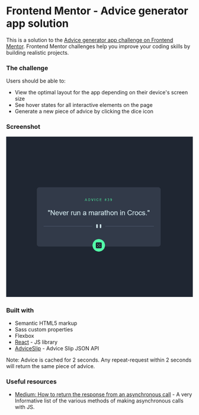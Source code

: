 # Frontend Mentor - Advice generator app solution

This is a solution to the [Advice generator app challenge on Frontend Mentor](https://www.frontendmentor.io/challenges/advice-generator-app-QdUG-13db). Frontend Mentor challenges help you improve your coding skills by building realistic projects.

### The challenge

Users should be able to:

- View the optimal layout for the app depending on their device's screen size
- See hover states for all interactive elements on the page
- Generate a new piece of advice by clicking the dice icon

### Screenshot

![](./screenshot.png)

### Built with

- Semantic HTML5 markup
- Sass custom properties
- Flexbox
- [React](https://reactjs.org/) - JS library
- [AdviceSlip](https://api.adviceslip.com/) - Advice Slip JSON API

Note: Advice is cached for 2 seconds. Any repeat-request within 2 seconds will return the same piece of advice.

### Useful resources

- [Medium: How to return the response from an asynchronous call](https://medium.com/analytics-vidhya/how-to-return-the-response-from-an-asynchronous-call-2ef494308423) - A very Informative list of the various methods of making asynchronous calls with JS.




